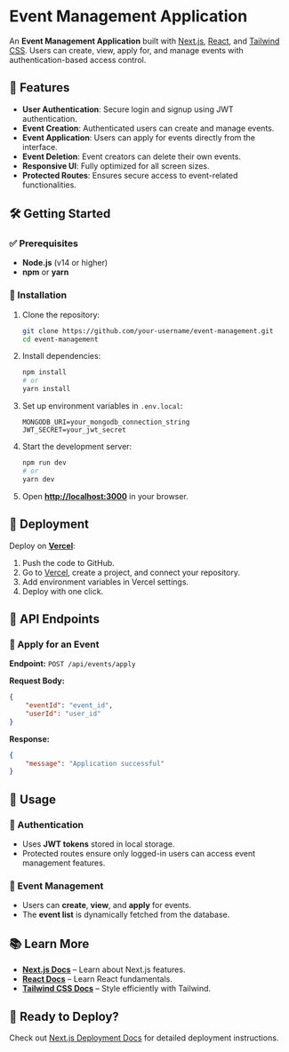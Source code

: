 # Event Management Application  

An **Event Management Application** built with [Next.js](https://nextjs.org), [React](https://reactjs.org), and [Tailwind CSS](https://tailwindcss.com). Users can create, view, apply for, and manage events with authentication-based access control.  

## 🚀 Features  

- **User Authentication**: Secure login and signup using JWT authentication.  
- **Event Creation**: Authenticated users can create and manage events.  
- **Event Application**: Users can apply for events directly from the interface.  
- **Event Deletion**: Event creators can delete their own events.  
- **Responsive UI**: Fully optimized for all screen sizes.  
- **Protected Routes**: Ensures secure access to event-related functionalities.  

## 🛠️ Getting Started  

### ✅ Prerequisites  

- **Node.js** (v14 or higher)  
- **npm** or **yarn**  

### 📌 Installation  

1. Clone the repository:  
   ```bash
   git clone https://github.com/your-username/event-management.git
   cd event-management
   ```  

2. Install dependencies:  
   ```bash
   npm install
   # or
   yarn install
   ```  

3. Set up environment variables in `.env.local`:  
   ```env
   MONGODB_URI=your_mongodb_connection_string
   JWT_SECRET=your_jwt_secret
   ```  

4. Start the development server:  
   ```bash
   npm run dev
   # or
   yarn dev
   ```  

5. Open **[http://localhost:3000](http://localhost:3000)** in your browser.  

## 📡 Deployment  

Deploy on **[Vercel](https://vercel.com)**:  

1. Push the code to GitHub.  
2. Go to [Vercel](https://vercel.com), create a project, and connect your repository.  
3. Add environment variables in Vercel settings.  
4. Deploy with one click.  

## 📌 API Endpoints  

### 🔹 Apply for an Event  
**Endpoint:** `POST /api/events/apply`  

**Request Body:**  
```json
{
    "eventId": "event_id",
    "userId": "user_id"
}
```  

**Response:**  
```json
{
    "message": "Application successful"
}
```  

## 🔧 Usage  

### 🔑 Authentication  

- Uses **JWT tokens** stored in local storage.  
- Protected routes ensure only logged-in users can access event management features.  

### 📅 Event Management  

- Users can **create**, **view**, and **apply** for events.  
- The **event list** is dynamically fetched from the database.  

## 📚 Learn More  

- **[Next.js Docs](https://nextjs.org/docs)** – Learn about Next.js features.  
- **[React Docs](https://reactjs.org/docs/getting-started.html)** – Learn React fundamentals.  
- **[Tailwind CSS Docs](https://tailwindcss.com/docs/installation)** – Style efficiently with Tailwind.  

## 🚀 Ready to Deploy?  

Check out [Next.js Deployment Docs](https://nextjs.org/docs/app/building-your-application/deploying) for detailed deployment instructions.  
